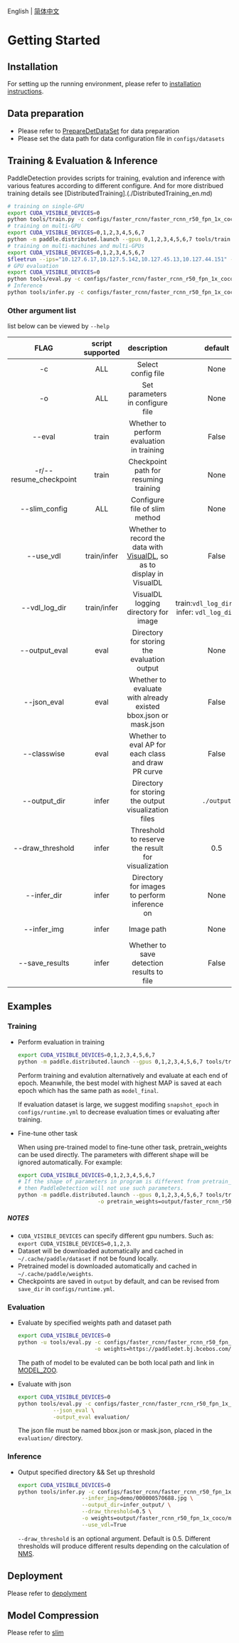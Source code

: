 English | [简体中文](GETTING_STARTED_cn.md)

# Getting Started

## Installation

For setting up the running environment, please refer to [installation
instructions](INSTALL_cn.md).



## Data preparation

- Please refer to [PrepareDetDataSet](PrepareDetDataSet_en.md) for data preparation
- Please set the data path for data configuration file in ```configs/datasets```

## Training & Evaluation & Inference

PaddleDetection provides scripts for training, evalution and inference with various features according to different configure. And for more distribued training details see [DistributedTraining].(./DistributedTraining_en.md)

```bash
# training on single-GPU
export CUDA_VISIBLE_DEVICES=0
python tools/train.py -c configs/faster_rcnn/faster_rcnn_r50_fpn_1x_coco.yml
# training on multi-GPU
export CUDA_VISIBLE_DEVICES=0,1,2,3,4,5,6,7
python -m paddle.distributed.launch --gpus 0,1,2,3,4,5,6,7 tools/train.py -c configs/faster_rcnn/faster_rcnn_r50_fpn_1x_coco.yml
# training on multi-machines and multi-GPUs
export CUDA_VISIBLE_DEVICES=0,1,2,3,4,5,6,7
$fleetrun --ips="10.127.6.17,10.127.5.142,10.127.45.13,10.127.44.151" --selected_gpu 0,1,2,3,4,5,6,7 tools/train.py -c configs/faster_rcnn/faster_rcnn_r50_fpn_1x_coco.yml
# GPU evaluation
export CUDA_VISIBLE_DEVICES=0
python tools/eval.py -c configs/faster_rcnn/faster_rcnn_r50_fpn_1x_coco.yml -o weights=https://paddledet.bj.bcebos.com/models/faster_rcnn_r50_fpn_1x_coco.pdparams
# Inference
python tools/infer.py -c configs/faster_rcnn/faster_rcnn_r50_fpn_1x_coco.yml --infer_img=demo/000000570688.jpg -o weights=https://paddledet.bj.bcebos.com/models/faster_rcnn_r50_fpn_1x_coco.pdparams
```

### Other argument list

list below can be viewed by `--help`

|         FLAG             |  script supported  |    description    |     default     |      remark      |
| :----------------------: | :------------: | :---------------: | :--------------: | :-----------------: |
|          -c              |      ALL       |  Select config file  |  None  |  **required**, such as `-c configs/faster_rcnn/faster_rcnn_r50_fpn_1x_coco.yml` |
|          -o              |      ALL       |  Set parameters in configure file  |  None  |  `-o` has higher priority to file configured by `-c`. Such as `-o use_gpu=False`  |  
|        --eval            |     train      |  Whether to perform evaluation in training  |  False  |  set `--eval` if needed  |
|   -r/--resume_checkpoint |     train      |  Checkpoint path for resuming training  |  None  |  such as `-r output/faster_rcnn_r50_1x_coco/10000`  |
|      --slim_config     |     ALL |  Configure file of slim method  |  None  |  such as `--slim_config configs/slim/prune/yolov3_prune_l1_norm.yml`  |
|        --use_vdl          |   train/infer   |  Whether to record the data with [VisualDL](https://github.com/paddlepaddle/visualdl), so as to display in VisualDL  |  False  |  VisualDL requires Python>=3.5   |
|        --vdl\_log_dir     |   train/infer   |  VisualDL logging directory for image  |  train:`vdl_log_dir/scalar` infer: `vdl_log_dir/image`  |  VisualDL requires Python>=3.5   |
|      --output_eval       |   eval |  Directory for storing the evaluation output  | None  |   such as `--output_eval=eval_output`, default is current directory  |
|       --json_eval        |       eval     |  Whether to evaluate with already existed bbox.json or mask.json  |  False  |  set `--json_eval` if needed and json path is set in `--output_eval`  |
|      --classwise         |       eval     |  Whether to eval AP for each class and draw PR curve  |  False  |  set `--classwise` if needed  |
|       --output_dir       |      infer     |  Directory for storing the output visualization files  |  `./output`  |  such as `--output_dir output`  |
|    --draw_threshold      |      infer     |  Threshold to reserve the result for visualization  |  0.5  |   such as `--draw_threshold 0.7`  |
|      --infer_dir         |       infer     |  Directory for images to perform inference on  |  None  | One of `infer_dir` and `infer_img` is requied  |
|      --infer_img         |       infer     |  Image path  |  None  | One of `infer_dir` and `infer_img` is requied, `infer_img` has higher priority over `infer_dir`  |
|      --save_results         |       infer     |  Whether to save detection results to file      |  False | Optional



## Examples

### Training

- Perform evaluation in training

  ```bash
  export CUDA_VISIBLE_DEVICES=0,1,2,3,4,5,6,7
  python -m paddle.distributed.launch --gpus 0,1,2,3,4,5,6,7 tools/train.py -c configs/faster_rcnn/faster_rcnn_r50_fpn_1x_coco.yml --eval
  ```

  Perform training and evalution alternatively and evaluate at each end of epoch. Meanwhile, the best model with highest MAP is saved at each epoch which has the same path as `model_final`.

  If evaluation dataset is large, we suggest modifing `snapshot_epoch` in `configs/runtime.yml` to decrease evaluation times or evaluating after training.

- Fine-tune other task

  When using pre-trained model to fine-tune other task, pretrain\_weights can be used directly. The parameters with different shape will be ignored automatically. For example:


  ```bash
  export CUDA_VISIBLE_DEVICES=0,1,2,3,4,5,6,7
  # If the shape of parameters in program is different from pretrain_weights,
  # then PaddleDetection will not use such parameters.
  python -m paddle.distributed.launch --gpus 0,1,2,3,4,5,6,7 tools/train.py -c configs/faster_rcnn/faster_rcnn_r50_fpn_1x_coco.yml \
                           -o pretrain_weights=output/faster_rcnn_r50_1x_coco/model_final \
  ```

##### NOTES

- `CUDA_VISIBLE_DEVICES` can specify different gpu numbers. Such as: `export CUDA_VISIBLE_DEVICES=0,1,2,3`.
- Dataset will be downloaded automatically and cached in `~/.cache/paddle/dataset` if not be found locally.
- Pretrained model is downloaded automatically and cached in `~/.cache/paddle/weights`.
- Checkpoints are saved in `output` by default, and can be revised from `save_dir` in `configs/runtime.yml`.


### Evaluation

- Evaluate by specified weights path and dataset path

  ```bash
  export CUDA_VISIBLE_DEVICES=0
  python -u tools/eval.py -c configs/faster_rcnn/faster_rcnn_r50_fpn_1x_coco.yml \
                          -o weights=https://paddledet.bj.bcebos.com/models/faster_rcnn_r50_fpn_1x_coco.pdparams
  ```

  The path of model to be evaluted can be both local path and link in [MODEL_ZOO](../MODEL_ZOO_cn.md).

- Evaluate with json

  ```bash
  export CUDA_VISIBLE_DEVICES=0
  python tools/eval.py -c configs/faster_rcnn/faster_rcnn_r50_fpn_1x_coco.yml \
             --json_eval \
             -output_eval evaluation/
  ```

  The json file must be named bbox.json or mask.json, placed in the `evaluation/` directory.


### Inference

- Output specified directory && Set up threshold

  ```bash
  export CUDA_VISIBLE_DEVICES=0
  python tools/infer.py -c configs/faster_rcnn/faster_rcnn_r50_fpn_1x_coco.yml \
                      --infer_img=demo/000000570688.jpg \
                      --output_dir=infer_output/ \
                      --draw_threshold=0.5 \
                      -o weights=output/faster_rcnn_r50_fpn_1x_coco/model_final \
                      --use_vdl=True
  ```

  `--draw_threshold` is an optional argument. Default is 0.5.
  Different thresholds will produce different results depending on the calculation of [NMS](https://ieeexplore.ieee.org/document/1699659).


## Deployment

Please refer to [depolyment](../../deploy/README_en.md)

## Model Compression

Please refer to [slim](../../configs/slim/README_en.md)
